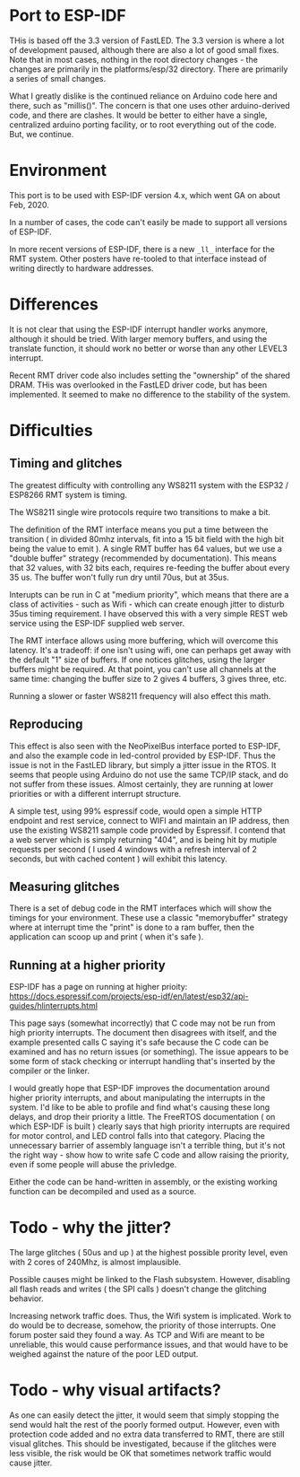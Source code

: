 # Port to ESP-IDF

THis is based off the 3.3 version of FastLED. The 3.3 version is where a lot of development paused, although there are also
a lot of good small fixes. Note that in most cases, nothing in the root directory changes - the changes are primarily
in the platforms/esp/32 directory. There are primarily a series of small changes.

What I greatly dislike is the continued reliance on Arduino code here and there, such as "millis()". The concern is that
one uses other arduino-derived code, and there are clashes. It would be better to either have a single, centralized
arduino porting facility, or to root everything out of the code. But, we continue.

# Environment

This port is to be used with ESP-IDF version 4.x, which went GA on about Feb, 2020.

In a number of cases, the code can't easily be made to support all versions of ESP-IDF.

In more recent versions of ESP-IDF, there is a new `_ll_` interface for the RMT system. Other posters
have re-tooled to that interface instead of writing directly to hardware addresses.

# Differences

It is not clear that using the ESP-IDF interrupt handler works anymore, although it should be tried. With larger
memory buffers, and using the translate function, it should work no better or worse than any other LEVEL3 interrupt.

Recent RMT driver code also includes setting the "ownership" of the shared DRAM. THis was overlooked in the FastLED
driver code, but has been implemented. It seemed to make no difference to the stability of the system.

# Difficulties

## Timing and glitches

The greatest difficulty with controlling any WS8211 system with the ESP32 / ESP8266 RMT system is timing.

The WS8211 single wire protocols require two transitions to make a bit.

The definition of the RMT interface means you put a time between the transition ( in divided 80mhz intervals, fit into a 15 bit 
field with the high bit being the value to emit ). A single RMT buffer has 64 values, but we use a "double buffer" strategy
(recommended by documentation). This means that 32 values, with 32 bits each, requires re-feeding the buffer about every 35 us.
The buffer won't fully run dry until 70us, but at 35us.

Interupts can be run in C at "medium priority", which means that there are a class of activities - such as Wifi - which can 
create enough jitter to disturb 35us timing requirement. I have observed this with a very simple REST web service using
the ESP-IDF supplied web server.

The RMT interface allows using more buffering, which will overcome this latency. It's a tradeoff: if one isn't using wifi,
one can perhaps get away with the default "1" size of buffers. If one notices glitches, using the larger buffers might be
required. At that point, you can't use all channels at the same time: changing the buffer size to 2 gives 4 buffers, 3 gives three,
etc.

Running a slower or faster WS8211 frequency will also effect this math.

## Reproducing

This effect is also seen with the NeoPixelBus interface ported to ESP-IDF, and also the example code in led-control provided
by ESP-IDF. Thus the issue is not in the FastLED library, but simply a jitter issue in the RTOS. It seems that people
using Arduino do not use the same TCP/IP stack, and do not suffer from these issues. Almost certainly, they are running at
lower priorities or with a different interrupt structure.

A simple test, using 99% espressif code, would open a simple HTTP endpoint and rest service, connect to WIFI and maintain an IP address,
then use the existing WS8211 sample code provided by Espressif. I contend that a web server which is simply returning "404", and
is being hit by mutiple requests per second ( I used 4 windows with a refresh interval of 2 seconds, but with cached content ) will
exhibit this latency.

## Measuring glitches

There is a set of debug code in the RMT interfaces which will show the timings for your environment. These use a classic "memorybuffer"
strategy where at interrupt time the "print" is done to a ram buffer, then the application can scoop up and print ( when it's safe ). 

## Running at a higher priority

ESP-IDF has a page on running at higher prioity: https://docs.espressif.com/projects/esp-idf/en/latest/esp32/api-guides/hlinterrupts.html

This page says (somewhat incorrectly) that C code may not be run from high priority interrupts. The document then 
disagrees with itself, and the example presented calls C saying it's safe because the C code can be examined and has no
return issues (or something). The issue appears to be some form of stack
checking or interrupt handling that's inserted by the compiler or the linker.

I would greatly hope that ESP-IDF improves the documentation around higher priority interrupts, and about manipulating the interrupts
in the system. I'd like to be able to profile and find what's causing these long delays, and drop their priority a little.
The FreeRTOS documentation ( on which ESP-IDF is built ) clearly says that high priority interrupts are required for motor control,
and LED control falls into that category. Placing the unnecessary barrier of assembly language isn't a terrible thing,
but it's not the right way - show how to write safe C code and allow raising the priority, even if some people will
abuse the privledge.

Either the code can be hand-written in assembly, or the existing working function can be decompiled and used as a source.

# Todo - why the jitter?

The large glitches ( 50us and up ) at the highest possible prority level, even with 2 cores of 240Mhz, is almost implausible.

Possible causes might be linked to the Flash subsystem. However, disabling all flash reads and writes ( the SPI calls ) doesn't change the glitching behavior.

Increasing network traffic does. Thus, the Wifi system is implicated. Work to do would be to decrease, somehow, the priority of 
those interrupts. One forum poster said they found a way. As TCP and Wifi are meant to be unreliable, this would cause 
performance issues, and that would have to be weighed against the nature of the poor LED output.

# Todo - why visual artifacts?

As one can easily detect the jitter, it would seem that simply stopping the send would halt the rest of the poorly formed output.
However, even with protection code added and no extra data transferred to RMT, there are still visual glitches. This should
be investigated, because if the glitches were less visible, the risk would be OK that sometimes network traffic would cause
jitter.



